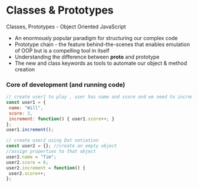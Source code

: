 # Classes & Prototypes
Classes, Prototypes - Object Oriented JavaScript
- An enormously popular paradigm for structuring our complex code
- Prototype chain - the feature behind-the-scenes that enables emulation of OOP but is a compelling tool in itself
- Understanding the difference between __proto__ and prototype
- The new and class keywords as tools to automate our object & method creation
### Core of development (and running code)

```javascript
// create user1 to play , user has name and score and we need to increment his score
const user1 = {
 name: "Will",
 score: 3,
 increment: function() { user1.score++; }
};
user1.increment();

// create user2 using Dot notiation
const user2 = {}; //create an empty object
//assign properties to that object
user2.name = "Tim";
user2.score = 6;
user2.increment = function() {
 user2.score++;
};

```
